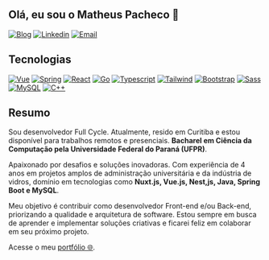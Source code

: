 ## Olá, eu sou o Matheus Pacheco 👋

[![Blog](https://img.shields.io/website-up-down-green-red/http/monip.org.svg?label=Portfólio&style=for-the-badge)](https://mts-pac.github.io/portfolio-nuxtjs/)
[![Linkedin](https://img.shields.io/badge/LinkedIn-0077B5?style=for-the-badge&logo=linkedin&logoColor=white)](https://www.linkedin.com/in/matheus-pacheco-a42845239)
[![Email](https://img.shields.io/badge/Gmail-D14836?style=for-the-badge&logo=gmail&logoColor=white)](mailto:mts.pacheco.sts@gmail.com)

## Tecnologias

[![Vue](https://img.shields.io/badge/Vue.js-35495E?style=for-the-badge&logo=vue.js&logoColor=4FC08D)](https://vuejs.org/)
[![Spring](https://img.shields.io/badge/Spring-6DB33F?style=for-the-badge&logo=spring&logoColor=white)](https://spring.io/projects/spring-boot)
[![React](https://img.shields.io/badge/React-20232A?style=for-the-badge&logo=react&logoColor=61DAFB)](https://react.dev/)
[![Go](https://img.shields.io/badge/Go-00ADD8?style=for-the-badge&logo=go&logoColor=white)](https://go.dev/)
[![Typescript](https://img.shields.io/badge/TypeScript-007ACC?style=for-the-badge&logo=typescript&logoColor=white)](https://www.typescriptlang.org/)
[![Tailwind](https://img.shields.io/badge/Tailwind_CSS-38B2AC?style=for-the-badge&logo=tailwind-css&logoColor=white)](https://tailwindcss.com/)
[![Bootstrap](https://img.shields.io/badge/Bootstrap-563D7C?style=for-the-badge&logo=bootstrap&logoColor=white)](https://getbootstrap.com/)
[![Sass](https://img.shields.io/badge/Sass-CC6699?style=for-the-badge&logo=sass&logoColor=white)](https://sass-lang.com/)
[![MySQL](https://img.shields.io/badge/MySQL-00000F?style=for-the-badge&logo=mysql&logoColor=white)](https://www.mysql.com/)
[![C++](https://img.shields.io/badge/C%2B%2B-00599C?style=for-the-badge&logo=c%2B%2B&logoColor=white)](https://pt.wikipedia.org/wiki/C%2B%2B)


## Resumo
Sou desenvolvedor Full Cycle. Atualmente, resido em Curitiba e estou disponível para trabalhos remotos e presenciais. **Bacharel em Ciência da Computação pela Universidade Federal do Paraná (UFPR)**.

Apaixonado por desafios e soluções inovadoras. Com experiência de 4 anos em projetos amplos de administração universitária e da indústria de vidros, domínio em tecnologias como **Nuxt.js, Vue.js, Nest,js, Java, Spring Boot e MySQL**.

Meu objetivo é contribuir como desenvolvedor Front-end e/ou Back-end, priorizando a qualidade e arquitetura de software. Estou sempre em busca de aprender e implementar soluções criativas e ficarei feliz em colaborar em seu próximo projeto.


Acesse o meu [portfólio 🌐](https://mts-pac.github.io/portfolio-nuxtjs/).

<!--
**mts-pac/mts-pac** is a ✨ _special_ ✨ repository because its `README.md` (this file) appears on your GitHub profile.

Here are some ideas to get you started:

- 🔭 I’m currently working on ...
- 🌱 I’m currently learning ...
- 👯 I’m looking to collaborate on ...
- 🤔 I’m looking for help with ...
- 💬 Ask me about ...
- 📫 How to reach me: ...
- 😄 Pronouns: ...
- ⚡ Fun fact: ...
-->
